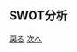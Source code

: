 ## SWOT分析  



[戻る](https://github.com/RF215048/Uapps/edit/master/page2.md)
[次へ](https://github.com/RF215048/Uapps/edit/master/page4.md)
